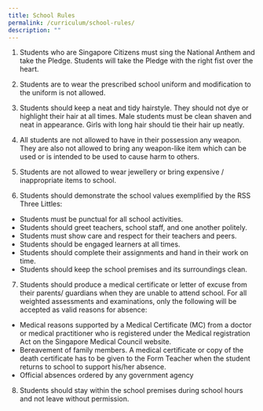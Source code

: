 ```yaml
---
title: School Rules
permalink: /curriculum/school-rules/
description: ""
---
```

1. Students who are Singapore Citizens must sing the National Anthem and take the Pledge. Students will take the Pledge with the right fist over the heart.

2. Students are to wear the prescribed school uniform and modification to the uniform is not allowed.

3. Students should keep a neat and tidy hairstyle. They should not dye or highlight their hair at all times. Male students must be clean shaven and neat in appearance. Girls with long hair should tie their hair up neatly. 

4. All students are not allowed to have in their possession any weapon. They are also not allowed to bring any weapon-like item which can be used or is intended to be used to cause harm to others. 

5. Students are not allowed to wear jewellery or bring expensive / inappropriate items to school. 

6. Students should demonstrate the school values exemplified by the RSS Three Littles: 
* Students must be punctual for all school activities. 
*  Students should greet teachers, school staff, and one another politely. 
* Students must show care and respect for their teachers and peers. 
* Students should be engaged learners at all times. 
* Students should complete their assignments and hand in their work on time. 
* Students should keep the school premises and its surroundings clean. 


7. Students should produce a medical certificate or letter of excuse from their parents/ guardians when they are unable to attend school. For all weighted assessments and examinations, only the following will be accepted as valid reasons for absence: 
* Medical reasons supported by a Medical Certificate (MC) from a doctor or medical practitioner who is registered under the Medical registration Act on the Singapore Medical Council website. 
* Bereavement of family members. A medical certificate or copy of the death certificate has to be given to the Form Teacher when the student returns to school to support his/her absence. 
*  Official absences ordered by any government agency 

8. Students should stay within the school premises during school hours and not leave without permission.

